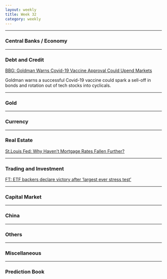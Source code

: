 ```yaml
---
layout: weekly
title: Week 32
category: weekly
---
```


---
### Central Banks / Economy


---
### Debt and Credit

[BBG: Goldman Warns Covid-19 Vaccine Approval Could Upend Markets](
https://www.bloomberg.com/news/articles/2020-08-06/goldman-says-time-to-think-about-a-shift-in-market-leadership)

Goldman warns a successful Covid-19 vaccine could spark a sell-off in bonds and
rotation out of tech stocks into cyclicals.

---
### Gold

---
### Currency

---
### Real Estate

[St.Louis Fed: Why Haven’t Mortgage Rates Fallen Further?](
https://www.stlouisfed.org/publications/housing-market-perspectives/2020/why-havent-mortgage-rates-fallen-further)


---
### Trading and Investment

[FT: ETF backers declare victory after ‘largest ever stress test’](
https://www.ft.com/content/e71a193f-0f35-45d9-ac59-d7ad00d52945)

---
### Capital Market

---
### China

---
### Others

---
### Miscellaneous

---
### Prediction Book
